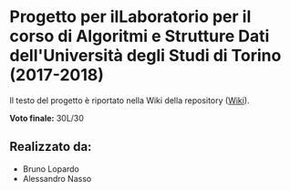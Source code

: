 # Progetto per ilLaboratorio per il corso di Algoritmi e Strutture Dati dell'Università degli Studi di Torino (2017-2018)
Il testo del progetto è riportato nella Wiki della repository ([Wiki](https://github.com/BrunoLopardo/ASD-17-18/wiki/Traccia-progetto)).

**Voto finale:** 30L/30

## Realizzato da:

  - Bruno Lopardo
  - Alessandro Nasso
